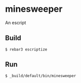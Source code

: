 minesweeper
=====

An escript

Build
-----

    $ rebar3 escriptize

Run
---

    $ _build/default/bin/minesweeper
